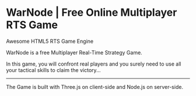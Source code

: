 WarNode | Free Online Multiplayer RTS Game
===============

Awesome HTML5 RTS Game Engine

<p>WarNode is a free Multiplayer Real-Time Strategy Game.</p>
<p>In this game, you will confront real players and you surely need to use all your
tactical skills to claim the victory...</p>
<hr/>
<p>The Game is built with Three.js on client-side and Node.js on server-side.
